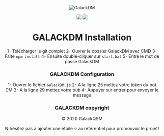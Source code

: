 <center><img  alt="GalackDM" src="https://i.imgur.com/fZylVlp.png"></enter>

[![](https://img.shields.io/discord/736276043836686346.svg?logo=discord&colorB=7289DA)](https://discord.gg/cAmtjYj)
[![](https://img.shields.io/badge/paypal-donate-blue.svg)](https://paypal.me/GalackQSM)

# GALACKDM Installation

1- Télécharger le git complet
2- Ouvrer le dossier GalackDM avec CMD
3- Faite `npm install`
4- Ensuite double-cliquer sur `start.bat`
5- Entre le mot de passe GalackDM

### GALACKDM Configuration
1- Ouvrer le fichier `GalackDM.js`
2- A la ligne 25 mettez votre token du bot DM
3- A la ligne 29 mettez votre pub
4- Appuyer sur entrer pour envoyer le message 

### GALACKDM copyright
© 2020 GalackQSM

N'hésitez pas à ajouter une étoile ⭐ au référentiel pour promouvoir le projet!
